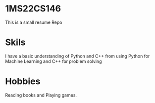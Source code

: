 # 1MS22CS146
This is a small resume Repo

#  Skils
I have a basic understanding of Python and C++ from using Python for Machine Learning and C++ for problem solving

# Hobbies
Reading books and Playing games.
